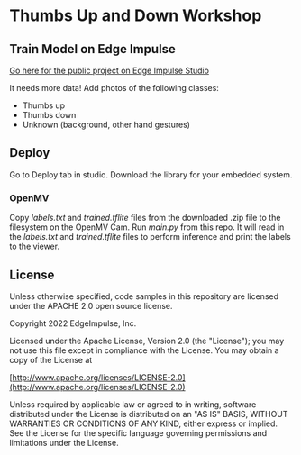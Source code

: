 # Thumbs Up and Down Workshop

## Train Model on Edge Impulse

[Go here for the public project on Edge Impulse Studio](https://studio.edgeimpulse.com/public/112597/latest)

It needs more data! Add photos of the following classes:
 * Thumbs up
 * Thumbs down
 * Unknown (background, other hand gestures)

## Deploy

Go to Deploy tab in studio. Download the library for your embedded system.

### OpenMV

Copy *labels.txt* and *trained.tflite* files from the downloaded .zip file to the filesystem on the OpenMV Cam. Run *main.py* from this repo. It will read in the *labels.txt* and *trained.tflite* files to perform inference and print the labels to the viewer.

## License

Unless otherwise specified, code samples in this repository are licensed under the APACHE 2.0 open source license.

Copyright 2022 EdgeImpulse, Inc.

Licensed under the Apache License, Version 2.0 (the "License");
you may not use this file except in compliance with the License.
You may obtain a copy of the License at

[http://www.apache.org/licenses/LICENSE-2.0](http://www.apache.org/licenses/LICENSE-2.0)

Unless required by applicable law or agreed to in writing, software
distributed under the License is distributed on an "AS IS" BASIS,
WITHOUT WARRANTIES OR CONDITIONS OF ANY KIND, either express or implied.
See the License for the specific language governing permissions and
limitations under the License.